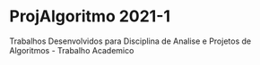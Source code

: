 # ProjAlgoritmo 2021-1
 Trabalhos Desenvolvidos para Disciplina de Analise e Projetos de Algoritmos - Trabalho Academico
